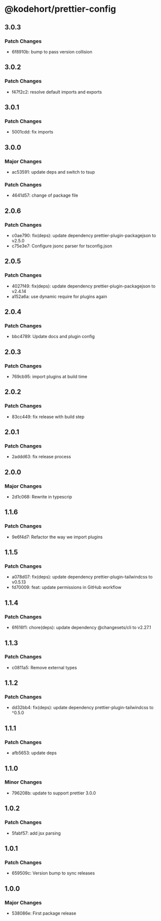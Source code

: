 # @kodehort/prettier-config

## 3.0.3

### Patch Changes

- 6f8910b: bump to pass version collision

## 3.0.2

### Patch Changes

- f47f2c2: resolve default imports and exports

## 3.0.1

### Patch Changes

- 5001cdd: fix imports

## 3.0.0

### Major Changes

- ac53591: update deps and switch to tsup

### Patch Changes

- 4641d57: change of package file

## 2.0.6

### Patch Changes

- c0ae790: fix(deps): update dependency prettier-plugin-packagejson to v2.5.0
- c75e3e7: Configure jsonc parser for tsconfig.json

## 2.0.5

### Patch Changes

- 4027f49: fix(deps): update dependency prettier-plugin-packagejson to v2.4.14
- a152a6a: use dynamic require for plugins again

## 2.0.4

### Patch Changes

- bbc4789: Update docs and plugin config

## 2.0.3

### Patch Changes

- 769cb95: import plugins at build time

## 2.0.2

### Patch Changes

- 83cc449: fix release with build step

## 2.0.1

### Patch Changes

- 2addd63: fix release process

## 2.0.0

### Major Changes

- 2d1c068: Rewrite in typescrip

## 1.1.6

### Patch Changes

- 9e6f4d7: Refactor the way we import plugins

## 1.1.5

### Patch Changes

- a078d07: fix(deps): update dependency prettier-plugin-tailwindcss to v0.5.13
- fd70009: feat: update permissions in GitHub workflow

## 1.1.4

### Patch Changes

- 6f616f1: chore(deps): update dependency @changesets/cli to v2.27.1

## 1.1.3

### Patch Changes

- c0811a5: Remove external types

## 1.1.2

### Patch Changes

- dd32bb4: fix(deps): update dependency prettier-plugin-tailwindcss to ^0.5.0

## 1.1.1

### Patch Changes

- afb5653: update deps

## 1.1.0

### Minor Changes

- 796208b: update to support prettier 3.0.0

## 1.0.2

### Patch Changes

- 5fabf57: add jsx parsing

## 1.0.1

### Patch Changes

- 659509c: Version bump to sync releases

## 1.0.0

### Major Changes

- 538086e: First package release
